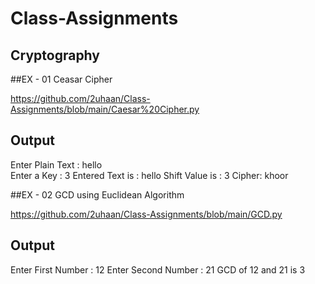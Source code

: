 # Class-Assignments

## Cryptography

##EX - 01 Ceasar Cipher

https://github.com/2uhaan/Class-Assignments/blob/main/Caesar%20Cipher.py
## Output
Enter Plain Text : hello</br>
Enter a Key : 3
Entered Text is  : hello
Shift Value is : 3
Cipher: khoor

##EX - 02 GCD using Euclidean Algorithm

https://github.com/2uhaan/Class-Assignments/blob/main/GCD.py
## Output
Enter First Number : 12
Enter Second Number : 21
GCD of 12 and 21 is 3
